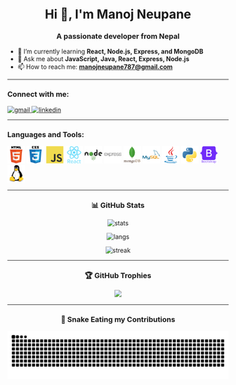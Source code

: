 <h1 align="center">Hi 👋, I'm Manoj Neupane</h1>
<h3 align="center">A passionate developer from Nepal</h3>

- 🌱 I’m currently learning **React, Node.js, Express, and MongoDB**
- 💬 Ask me about **JavaScript, Java, React, Express, Node.js**
- 📫 How to reach me: **manojneupane787@gmail.com**

---

<h3 align="left">Connect with me:</h3>
<p align="left">
  <a href="mailto:manojneupane787@gmail.com">
    <img src="https://img.shields.io/badge/Gmail-D14836?style=for-the-badge&logo=gmail&logoColor=white" alt="gmail"/>
  </a>
  <a href="https://linkedin.com/in/YOUR-LINKEDIN-USERNAME" target="blank">
    <img src="https://img.shields.io/badge/LinkedIn-0A66C2?style=for-the-badge&logo=linkedin&logoColor=white" alt="linkedin"/>
  </a>
</p>

---

<h3 align="left">Languages and Tools:</h3>
<p align="left">
  <img src="https://raw.githubusercontent.com/devicons/devicon/master/icons/html5/html5-original-wordmark.svg" alt="HTML5" width="40" height="40"/>
  <img src="https://raw.githubusercontent.com/devicons/devicon/master/icons/css3/css3-original-wordmark.svg" alt="CSS3" width="40" height="40"/>
  <img src="https://raw.githubusercontent.com/devicons/devicon/master/icons/javascript/javascript-original.svg" alt="JavaScript" width="40" height="40"/>
  <img src="https://raw.githubusercontent.com/devicons/devicon/master/icons/react/react-original-wordmark.svg" alt="React" width="40" height="40"/>
  <img src="https://raw.githubusercontent.com/devicons/devicon/master/icons/nodejs/nodejs-original-wordmark.svg" alt="Node.js" width="40" height="40"/>
  <img src="https://raw.githubusercontent.com/devicons/devicon/master/icons/express/express-original-wordmark.svg" alt="Express" width="40" height="40"/>
  <img src="https://raw.githubusercontent.com/devicons/devicon/master/icons/mongodb/mongodb-original-wordmark.svg" alt="MongoDB" width="40" height="40"/>
  <img src="https://raw.githubusercontent.com/devicons/devicon/master/icons/mysql/mysql-original-wordmark.svg" alt="MySQL" width="40" height="40"/>
  <img src="https://raw.githubusercontent.com/devicons/devicon/master/icons/java/java-original.svg" alt="Java" width="40" height="40"/>
  <img src="https://raw.githubusercontent.com/devicons/devicon/master/icons/python/python-original.svg" alt="Python" width="40" height="40"/>
  <img src="https://raw.githubusercontent.com/devicons/devicon/master/icons/bootstrap/bootstrap-plain-wordmark.svg" alt="Bootstrap" width="40" height="40"/>
  <img src="https://raw.githubusercontent.com/devicons/devicon/master/icons/linux/linux-original.svg" alt="Linux" width="40" height="40"/>
</p>

---

<h3 align="center">📊 GitHub Stats</h3>
<p align="center">
  <img src="https://github-readme-stats.vercel.app/api?username=ARM-21&show_icons=true&theme=dark" alt="stats"/>
</p>
<p align="center">
  <img src="https://github-readme-stats.vercel.app/api/top-langs/?username=ARM-21&layout=compact&theme=dark" alt="langs"/>
</p>
<p align="center">
  <img src="https://github-readme-streak-stats.herokuapp.com/?user=ARM-21&theme=dark" alt="streak"/>
</p>

---

<h3 align="center">🏆 GitHub Trophies</h3>
<p align="center">
  <img src="https://github-profile-trophy.vercel.app/?username=ARM-21&theme=algolia&no-frame=true&no-bg=true&margin-w=4" />
</p>

---

<h3 align="center">🐍 Snake Eating my Contributions</h3>
<p align="center">
  <img src="https://github.com/ARM-21/ARM-21/blob/output/snake.svg" alt="snake"/>
</p>
